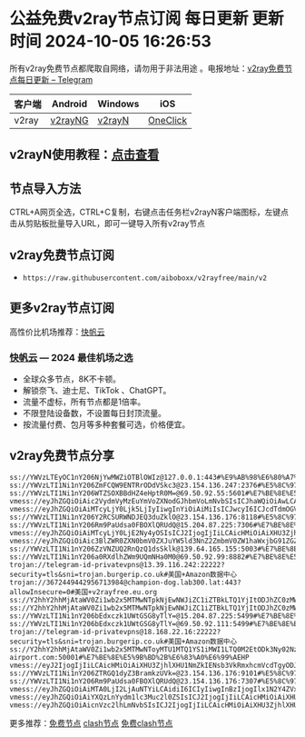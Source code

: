 # 公益免费v2ray节点订阅  每日更新  更新时间 2024-10-05 16:26:53  
所有v2ray免费节点都爬取自网络，请勿用于非法用途 。电报地址：[v2ray免费节点每日更新 – Telegram](https://t.me/s/v2raydailyupdate)

|  客户端  | Android  | Windows  | iOS  |
|  ----  | ----   | ----  |----  |
| v2ray  | [v2rayNG](https://www.v2rayfree.eu.org/post/v2rayNg-tutorial/) | [v2rayN](https://www.v2rayfree.eu.org/post/v2rayN-tutorial/) | [OneClick](https://www.v2rayfree.eu.org/post/oneclick/) |
## v2rayN使用教程：[点击查看](https://www.v2rayfree.eu.org/post/v2rayN-tutorial/) 

## 节点导入方法  
CTRL+A网页全选，CTRL+C复制，右键点击任务栏v2rayN客户端图标，左键点击从剪贴板批量导入URL，即可一键导入所有v2ray节点  
## v2ray免费节点订阅  
- `https://raw.githubusercontent.com/aiboboxx/v2rayfree/main/v2`  
## 更多v2ray节点订阅  
高性价比机场推荐：[快帆云](https://kfyun.uk)

### [快帆云](https://kfyun.uk) — 2024 最佳机场之选

- 全球众多节点，8K不卡顿。
- 解锁奈飞、迪士尼、TikTok 、ChatGPT。
- 流量不虚标，所有节点都是1倍率。
- 不限登陆设备数，不设置每日封顶流量。
- 按流量付费、包月等多种套餐可选，价格便宜。

## v2ray免费节点分享
```  
ss://YWVzLTEyOC1nY206NjYwMWZiOTBlOWIz@127.0.0.1:443#%E9%AB%98%E6%80%A7%E4%BB%B7%E6%AF%94%E6%9C%BA%E5%9C%BA%3Ahttps%3A%2F%2Fkfyun.uk
ss://YWVzLTI1Ni1nY206ZmFCQW9ENTRrODdVSkc3@23.154.136.247:2376#%E5%8C%97%E7%BE%8E%E5%9C%B0%E5%8C%BA%2Bv2rayfree.eu.org
ss://YWVzLTI1Ni1nY206WTZSOXBBdHZ4eHptR0M=@69.50.92.55:5601#%E7%BE%8E%E5%9B%BD%2Bv2rayfree.eu.org
vmess://eyJhZGQiOiAic2VydmVyMzEuYmVoZXNodGJhbmVoLmNvbSIsICJhaWQiOiAwLCAiaG9zdCI6ICJzZXJ2ZXIzMS5iZWhlc2h0YmFuZWguY29tIiwgImlkIjogIjQxNTQxNDNjLWJiYmEtNDdhNC05Zjc5LWMyZWQwODdjYmNjOSIsICJuZXQiOiAid3MiLCAicGF0aCI6ICIvIiwgInBvcnQiOiA4ODgwLCAicHMiOiAiXHU3ZjhlXHU1NmZkIENsb3VkRmxhcmVcdTgyODJcdTcwYjkiLCAidGxzIjogIiIsICJ0eXBlIjogImF1dG8iLCAic2VjdXJpdHkiOiAiYXV0byIsICJza2lwLWNlcnQtdmVyaWZ5IjogdHJ1ZSwgInNuaSI6ICIifQ==
vmess://eyJhZGQiOiAiMTcyLjY0Ljk5LjIyIiwgInYiOiAiMiIsICJwcyI6ICJcdTdmOGVcdTU2ZmQgQ2xvdWRGbGFyZVx1ODI4Mlx1NzBiOSIsICJwb3J0IjogMjA4MiwgImlkIjogIjVmM2YwOWFkLTg5Y2ItNGU5NC1hN2FkLWFhODIzOTkxMzU1NSIsICJhaWQiOiAiMCIsICJuZXQiOiAid3MiLCAidHlwZSI6ICIiLCAiaG9zdCI6ICJpcDMuNjkyOTE5OC54eXoiLCAicGF0aCI6ICJnaXRodWIuY29tL0FsdmluOTk5OSIsICJ0bHMiOiAiIn0=
ss://YWVzLTI1Ni1nY206Y2RCSURWNDJEQ3duZklO@23.154.136.176:8118#%E5%8C%97%E7%BE%8E%E5%9C%B0%E5%8C%BA%2Bv2rayfree.eu.org
ss://YWVzLTI1Ni1nY206Rm9PaUdsa0FBOXlQRUdQ@15.204.87.225:7306#%E7%BE%8E%E5%9B%BD%2B%E6%83%A0%E6%99%AEHP
vmess://eyJhZGQiOiAiMTcyLjY0LjE2Ny4yOSIsICJ2IjogIjIiLCAicHMiOiAiXHU3ZjhlXHU1NmZkIENsb3VkRmxhcmVcdTgyODJcdTcwYjkiLCAicG9ydCI6IDIwODIsICJpZCI6ICI1ZjNmMDlhZC04OWNiLTRlOTQtYTdhZC1hYTgyMzk5MTM1NTUiLCAiYWlkIjogIjAiLCAibmV0IjogIndzIiwgInR5cGUiOiAiIiwgImhvc3QiOiAiaXAzLjY5MjkxOTgueHl6IiwgInBhdGgiOiAiZ2l0aHViLmNvbS9BbHZpbjk5OTkiLCAidGxzIjogIiJ9
vmess://eyJhZGQiOiAic3BlZWR0ZXN0bmV0ZXJuYW5ld3NnZ2ZmbmV0ZW1haWxjbG91ZGZsYXJlY29tZXhwcmVzc3R2c29mdDk4aXIuZXJuYW5ld3MuZ2dmZi5uZXQiLCAidiI6ICIyIiwgInBzIjogIlx1N2Y4ZVx1NTZmZCBDbG91ZEZsYXJlXHU4MjgyXHU3MGI5IiwgInBvcnQiOiA4MCwgImlkIjogIjE1YjU2ODVmLTMwN2ItNDlkMS04YjVhLWFiNGMxYTVkZTI5ZiIsICJhaWQiOiAiMCIsICJuZXQiOiAid3MiLCAidHlwZSI6ICIiLCAiaG9zdCI6ICIiLCAicGF0aCI6ICIvP2VkPTIwNDgiLCAidGxzIjogIiJ9
ss://YWVzLTI1Ni1nY206ZzVNZUQ2RnQzQ1dsSklk@139.64.165.155:5003#%E7%BE%8E%E5%9B%BD%2Bv2rayfree.eu.org
ss://YWVzLTI1Ni1nY206a0RXdlhZWm9UQmNHa0M0@69.50.92.99:8882#%E7%BE%8E%E5%9B%BD%2Bv2rayfree.eu.org
trojan://telegram-id-privatevpns@13.39.116.242:22222?security=tls&sni=trojan.burgerip.co.uk#美国+Amazon数据中心
trojan://3672449442956713984@champion-dog.lab300.lat:443?allowInsecure=0#美国+v2rayfree.eu.org
ss://Y2hhY2hhMjAtaWV0Zi1wb2x5MTMwNTpkNjEwNWJiZC1iZTBkLTQ1YjItODJhZC0zMWZkMTA3MWMxZDI=@service.ouluyun9803.com:20003#%E7%BE%8E%E5%9B%BD%E7%A7%91%E7%BD%97%E6%8B%89%E5%A4%9A%E5%B7%9E%E5%B8%83%E9%9A%86%E8%8F%B2%E5%B0%94%E5%BE%B7%E5%B8%82%2BLevel3
ss://Y2hhY2hhMjAtaWV0Zi1wb2x5MTMwNTpkNjEwNWJiZC1iZTBkLTQ1YjItODJhZC0zMWZkMTA3MWMxZDI=@service.ouluyun9803.com:26667#%E7%BE%8E%E5%9B%BD%E7%A7%91%E7%BD%97%E6%8B%89%E5%A4%9A%E5%B7%9E%E5%B8%83%E9%9A%86%E8%8F%B2%E5%B0%94%E5%BE%B7%E5%B8%82%2BLevel3
ss://YWVzLTI1Ni1nY206bEdxczk1UWtGSG8yTlY=@15.204.87.225:5499#%E7%BE%8E%E5%9B%BD%2B%E6%83%A0%E6%99%AEHP
ss://YWVzLTI1Ni1nY206bEdxczk1UWtGSG8yTlY=@69.50.92.111:5499#%E7%BE%8E%E5%9B%BD%2Bv2rayfree.eu.org
trojan://telegram-id-privatevpns@18.168.22.16:22222?security=tls&sni=trojan.burgerip.co.uk#美国+Amazon数据中心
ss://Y2hhY2hhMjAtaWV0Zi1wb2x5MTMwNToyMTU1MTQ1YS1iMWI1LTQ0M2EtODk3Ny02NzBmNmJkMTBmMDI=@bgroup.node4.s.nodelist-airport.com:50001#%E7%BE%8E%E5%9B%BD%2B%E6%83%A0%E6%99%AEHP
vmess://eyJ2IjogIjIiLCAicHMiOiAiXHU3ZjhlXHU1NmZkIENsb3VkRmxhcmVcdTgyODJcdTcwYjkiLCAiYWRkIjogImNmLjg3Nzc3MS54eXoiLCAicG9ydCI6ICI4MCIsICJ0eXBlIjogIm5vbmUiLCAiaWQiOiAiZWJhY2UxODItYWQ5YS00MDQ0LTkyZmQtYWQ0OGFkZjUyNzc5IiwgImFpZCI6ICIwIiwgIm5ldCI6ICJ3cyIsICJwYXRoIjogIi9yb25nc2V2ZW4/ZWQ9MjA0OCIsICJob3N0IjogIjMzLmJ5Y2YudXMua2ciLCAidGxzIjogIiJ9
ss://YWVzLTI1Ni1nY206ZTRGQ1dyZ3BramkzUVk=@23.154.136.176:9101#%E5%8C%97%E7%BE%8E%E5%9C%B0%E5%8C%BA%2Bv2rayfree.eu.org
ss://YWVzLTI1Ni1nY206Rm9PaUdsa0FBOXlQRUdQ@23.154.136.176:7307#%E5%8C%97%E7%BE%8E%E5%9C%B0%E5%8C%BA%2Bv2rayfree.eu.org
vmess://eyJhZGQiOiAiMTA0LjI2LjAuNTYiLCAidiI6ICIyIiwgInBzIjogIlx1N2Y4ZVx1NTZmZCBDbG91ZEZsYXJlXHU4MjgyXHU3MGI5IiwgInBvcnQiOiAyMDgyLCAiaWQiOiAiNWYzZjA5YWQtODljYi00ZTk0LWE3YWQtYWE4MjM5OTEzNTU1IiwgImFpZCI6ICIwIiwgIm5ldCI6ICJ3cyIsICJ0eXBlIjogIiIsICJob3N0IjogImlwMy42OTI5MTk4Lnh5eiIsICJwYXRoIjogImdpdGh1Yi5jb20vQWx2aW45OTk5IiwgInRscyI6ICIifQ==
vmess://eyJhZGQiOiAiYXQzLnYydm1lc3Muc2l0ZSIsICJ2IjogIjIiLCAicHMiOiAiXHU0ZTRjXHU1MTRiXHU1MTcwIHYycmF5ZnJlZS5ldS5vcmciLCAicG9ydCI6IDQ0MywgImlkIjogIjZkODY1NDMzLTM1OTMtNDI3My05ZWJiLTE5OTMxNjQyNjk3MyIsICJhaWQiOiAiMCIsICJuZXQiOiAid3MiLCAidHlwZSI6ICIiLCAiaG9zdCI6ICJhdDMudjJ2bWVzcy5zaXRlIiwgInBhdGgiOiAiL3ZtZXNzIiwgInRscyI6ICJ0bHMifQ==
vmess://eyJhZGQiOiAicnVzc2lhLmNvbSIsICJ2IjogIjIiLCAicHMiOiAiXHU3ZjhlXHU1NmZkIENsb3VkRmxhcmVcdTgyODJcdTcwYjkiLCAicG9ydCI6IDIwOTUsICJpZCI6ICIxOGQ5NjE5MC1jMTBmLTQ0OGYtYTgyYS0yZDM2ZGY1YzNjZGUiLCAiYWlkIjogIjAiLCAibmV0IjogIndzIiwgInR5cGUiOiAiIiwgImhvc3QiOiAiaXAyLjYwMTY3MjUueHl6IiwgInBhdGgiOiAiZ2l0aHViLmNvbS9BbHZpbjk5OTkiLCAidGxzIjogIiJ9

```

更多推荐：[免费节点](https://clashgithub.com)  [clash节点](https://github.com/aiboboxx/clashfree)  [免费clash节点](https://clashbk.github.io/)